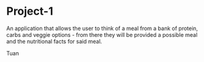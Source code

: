 # Project-1

An application that allows the user to think of a meal from a bank of protein, carbs and veggie options - from there they will be provided a possible meal and the nutritional facts for said meal.

Tuan
